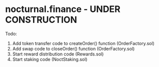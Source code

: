 # nocturnal.finance - UNDER CONSTRUCTION


Todo:  

 1)  Add token transfer code to createOrder() function (OrderFactory.sol)
 2)  Add swap code to closeOrder() function (OrderFactory.sol)
 3)  Start reward distribution code (Rewards.sol)
 4)  Start staking code (NoctStaking.sol)
